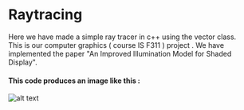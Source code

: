 # Raytracing

Here we have made a simple ray tracer in c++ using the vector class.<br>
This is our computer graphics ( course IS F311 ) project . We have implemented the paper "An Improved Illumination Model for Shaded Display".
#### This code produces an image like this :
![alt text](https://github.com/siddsh/Raytracing/master/resources/untitled.ppm)
